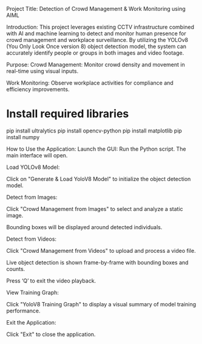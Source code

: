 Project Title:
Detection of Crowd Management & Work Monitoring using AIML

Introduction:
This project leverages existing CCTV infrastructure combined with AI and machine learning to detect and monitor human presence for crowd management and workplace surveillance. By utilizing the YOLOv8 (You Only Look Once version 8) object detection model, the system can accurately identify people or groups in both images and video footage.

Purpose:
Crowd Management: Monitor crowd density and movement in real-time using visual inputs.

Work Monitoring: Observe workplace activities for compliance and efficiency improvements.


# Install required libraries
pip install ultralytics
pip install opencv-python
pip install matplotlib
pip install numpy

How to Use the Application:
Launch the GUI: 
Run the Python script. The main interface will open.

Load YOLOv8 Model:

Click on "Generate & Load YoloV8 Model" to initialize the object detection model.

Detect from Images:

Click "Crowd Management from Images" to select and analyze a static image.

Bounding boxes will be displayed around detected individuals.

Detect from Videos:

Click "Crowd Management from Videos" to upload and process a video file.

Live object detection is shown frame-by-frame with bounding boxes and counts.

Press ‘Q’ to exit the video playback.

View Training Graph:

Click "YoloV8 Training Graph" to display a visual summary of model training performance.

Exit the Application:

Click "Exit" to close the application.

